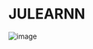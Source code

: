 # JULEARNN
![image](https://github.com/user-attachments/assets/ecb24c16-d66c-4923-8c5c-b79498c9e609)  
